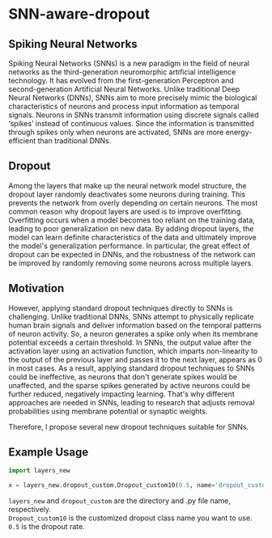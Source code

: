 # SNN-aware-dropout
## Spiking Neural Networks
Spiking Neural Networks (SNNs) is a new paradigm in the field of neural networks as the third-generation neuromorphic artificial intelligence technology. It has evolved from the first-generation Perceptron and second-generation Artificial Neural Networks. Unlike traditional Deep Neural Networks (DNNs), SNNs aim to more precisely mimic the biological characteristics of neurons and process input information as temporal signals. Neurons in SNNs transmit information using discrete signals called ‘spikes’ instead of continuous values. Since the information is transmitted through spikes only when neurons are activated, SNNs are more energy-efficient than traditional DNNs.

## Dropout
Among the layers that make up the neural network model structure, the dropout layer randomly deactivates some neurons during training. This prevents the network from overly depending on certain neurons. The most common reason why dropout layers are used is to improve overfitting. Overfitting occurs when a model becomes too reliant on the training data, leading to poor generalization on new data. By adding dropout layers, the model can learn definite characteristics of the data and ultimately improve the model's generalization performance. In particular, the great effect of dropout can be expected in DNNs, and the robustness of the network can be improved by randomly removing some neurons across multiple layers.

## Motivation
However, applying standard dropout techniques directly to SNNs is challenging. Unlike traditional DNNs, SNNs attempt to physically replicate human brain signals and deliver information based on the temporal patterns of neuron activity. So, a neuron generates a spike only when its membrane potential exceeds a certain threshold. In SNNs, the output value after the activation layer using an activation function, which imparts non-linearity to the output of the previous layer and passes it to the next layer, appears as 0 in most cases. As a result, applying standard dropout techniques to SNNs could be ineffective, as neurons that don't generate spikes would be unaffected, and the sparse spikes generated by active neurons could be further reduced, negatively impacting learning. That's why different approaches are needed in SNNs, leading to research that adjusts removal probabilities using membrane potential or synaptic weights.

Therefore, I propose several new dropout techniques suitable for SNNs.

## Example Usage
```python
import layers_new

x = layers_new.dropout_custom.Dropout_custom10(0.5, name='dropout_custom')(x)
```

`layers_new` and `dropout_custom` are the directory and .py file name, respectively.  
`Dropout_custom10` is the customized dropout class name you want to use.  
`0.5` is the dropout rate.
